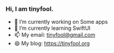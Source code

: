 ### Hi, I am tinyfool.

- 🔭 I’m currently working on Some apps
- 🌱 I’m currently learning SwiftUI
- 📫 My email: tinyfool@gmail.com
- 😄 My blog: https://tinyfool.org

